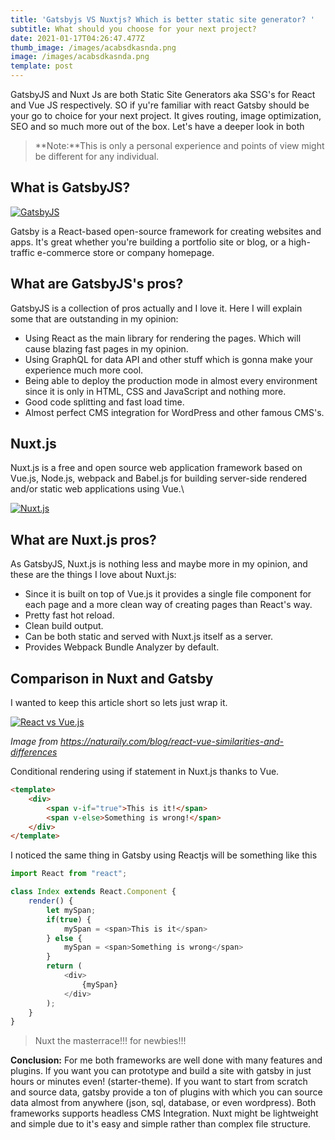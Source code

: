 ```yaml
---
title: 'Gatsbyjs VS Nuxtjs? Which is better static site generator? '
subtitle: What should you choose for your next project?
date: 2021-01-17T04:26:47.477Z
thumb_image: /images/acabsdkasnda.png
image: /images/acabsdkasnda.png
template: post
---
```

GatsbyJS and Nuxt Js are both Static Site Generators aka SSG's for React and Vue JS respectively. SO if yu're familiar with react Gatsby should be your go to choice for your next project. It gives routing, image optimization, SEO and so much more out of the box. Let's have a deeper look in both

<!--StartFragment-->

> **Note:**This is only a personal experience and points of view might be different for any individual. 

<!--EndFragment-->

## **What is GatsbyJS?**

<!--StartFragment-->

<!--StartFragment-->

[![GatsbyJS](https://res.cloudinary.com/practicaldev/image/fetch/s--dhb9j1jx--/c_limit%2Cf_auto%2Cfl_progressive%2Cq_auto%2Cw_880/https://miro.medium.com/max/1000/1%2AG9aVAI3aezHLw_JsiCfB1Q.jpeg)](https://res.cloudinary.com/practicaldev/image/fetch/s--dhb9j1jx--/c_limit%2Cf_auto%2Cfl_progressive%2Cq_auto%2Cw_880/https://miro.medium.com/max/1000/1%2AG9aVAI3aezHLw_JsiCfB1Q.jpeg)

<!--EndFragment-->

Gatsby is a React-based open-source framework for creating websites and apps. It's great whether you're building a portfolio site or blog, or a high-traffic e-commerce store or company homepage.

<!--EndFragment-->

<!--StartFragment-->

## What are GatsbyJS's pros?

GatsbyJS is a collection of pros actually and I love it. Here I will explain some that are outstanding in my opinion:

* Using React as the main library for rendering the pages. Which will cause blazing fast pages in my opinion.
* Using GraphQL for data API and other stuff which is gonna make your experience much more cool.
* Being able to deploy the production mode in almost every environment since it is only in HTML, CSS and JavaScript and nothing more.
* Good code splitting and fast load time.
* Almost perfect CMS integration for WordPress and other famous CMS's.

<!--EndFragment-->

<!--StartFragment-->

## Nuxt.js

Nuxt.js is a free and open source web application framework based on Vue.js, Node.js, webpack and Babel.js for building server-side rendered and/or static web applications using Vue.\

<!--StartFragment-->

[![Nuxt.js](https://res.cloudinary.com/practicaldev/image/fetch/s--IMZ72WkS--/c_limit%2Cf_auto%2Cfl_progressive%2Cq_auto%2Cw_880/https://miro.medium.com/max/3004/1%2AdKYx6tc_nT6hELIz9_pExg.png)](https://res.cloudinary.com/practicaldev/image/fetch/s--IMZ72WkS--/c_limit%2Cf_auto%2Cfl_progressive%2Cq_auto%2Cw_880/https://miro.medium.com/max/3004/1%2AdKYx6tc_nT6hELIz9_pExg.png)

<!--EndFragment-->

<!--EndFragment-->

<!--StartFragment-->

## What are Nuxt.js pros?

As GatsbyJS, Nuxt.js is nothing less and maybe more in my opinion, and these are the things I love about Nuxt.js:

* Since it is built on top of Vue.js it provides a single file component for each page and a more clean way of creating pages than React's way.
* Pretty fast hot reload.
* Clean build output.
* Can be both static and served with Nuxt.js itself as a server.
* Provides Webpack Bundle Analyzer by default.

<!--EndFragment-->

## Comparison in Nuxt and Gatsby

I wanted to keep this article short so lets just wrap it.

<!--StartFragment-->

[![React vs Vue.js](https://res.cloudinary.com/practicaldev/image/fetch/s--Qc7zF7nG--/c_limit%2Cf_auto%2Cfl_progressive%2Cq_auto%2Cw_880/https://d33wubrfki0l68.cloudfront.net/df1f679c0e6d6f425aedc81f20cf2bea826aaa35/7c780/assets/images/benchmark.png)](https://res.cloudinary.com/practicaldev/image/fetch/s--Qc7zF7nG--/c_limit%2Cf_auto%2Cfl_progressive%2Cq_auto%2Cw_880/https://d33wubrfki0l68.cloudfront.net/df1f679c0e6d6f425aedc81f20cf2bea826aaa35/7c780/assets/images/benchmark.png)

*Image from https://naturaily.com/blog/react-vue-similarities-and-differences*

<!--EndFragment-->

Conditional rendering using if statement in Nuxt.js thanks to Vue.

```html
<template>
    <div>
        <span v-if="true">This is it!</span>
        <span v-else>Something is wrong!</span>
    </div>
</template>
```

I noticed the same thing in Gatsby using Reactjs will be something like this

```javascript
import React from "react";

class Index extends React.Component {
    render() {
        let mySpan;
        if(true) {
            mySpan = <span>This is it</span>
        } else {
            mySpan = <span>Something is wrong</span>
        }
        return (
            <div>
                {mySpan}
            </div>
        );
    }
}
```

<!--EndFragment-->

> Nuxt the masterrace!!! for newbies!!! 

**Conclusion:** For me both frameworks are well done with many features and plugins. If you want you can prototype and build a site with gatsby in just hours or minutes even! (starter-theme). If you want to start from scratch and source data, gatsby provide a ton of plugins with which you can source data almost from anywhere (json, sql, database, or even wordpress). Both frameworks supports headless CMS Integration. Nuxt might be lightweight and simple due to it's easy and simple rather than complex file structure.

